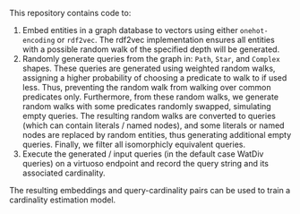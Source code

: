 This repository contains code to: 
1. Embed entities in a graph database to vectors using either `onehot-encoding` or `rdf2vec`. The rdf2vec implementation ensures all entities with a possible random walk of the specified depth will be generated.
2. Randomly generate queries from the graph in: `Path`, `Star`, and `Complex` shapes. These queries are generated using weighted random walks, assigning a higher probability of choosing a predicate to walk to if used less.
   Thus, preventing the random walk from walking over common predicates only. Furthermore, from these random walks, we generate random walks with some predicates randomly swapped, simulating empty queries.
   The resulting random walks are converted to queries (which can contain literals / named nodes), and some literals or named nodes are replaced by random entities, thus generating additional empty queries.
   Finally, we filter all isomorphicly equivalent queries.
3. Execute the generated / input queries (in the default case WatDiv queries) on a virtuoso endpoint and record the query string and its associated cardinality.

The resulting embeddings and query-cardinality pairs can be used to train a cardinality estimation model.
